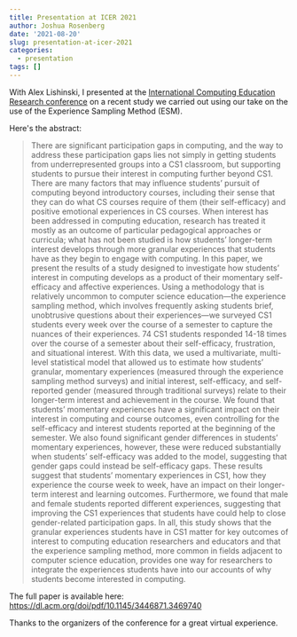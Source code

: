 ```yaml
---
title: Presentation at ICER 2021
author: Joshua Rosenberg
date: '2021-08-20'
slug: presentation-at-icer-2021
categories:
  - presentation
tags: []
---
```


With Alex Lishinski, I presented at the [International Computing Education Research conference](https://icer2021.acm.org/) on a recent study we carried out using our take on the use of the Experience Sampling Method (ESM). 

Here's the abstract:

> There are significant participation gaps in computing, and the way to address these participation gaps lies not simply in getting students from underrepresented groups into a CS1 classroom, but supporting students to pursue their interest in computing further beyond CS1. There are many factors that may influence students’ pursuit of computing beyond introductory courses, including their sense that they can do what CS courses require of them (their self-efficacy) and positive emotional experiences in CS courses. When interest has been addressed in computing education, research has treated it mostly as an outcome of particular pedagogical approaches or curricula; what has not been studied is how students’ longer-term interest develops through more granular experiences that students have as they begin to engage with computing. In this paper, we present the results of a study designed to investigate how students’ interest in computing develops as a product of their momentary self-efficacy and affective experiences. Using a methodology that is relatively uncommon to computer science education—the experience sampling method, which involves frequently asking students brief, unobtrusive questions about their experiences—we surveyed CS1 students every week over the course of a semester to capture the nuances of their experiences. 74 CS1 students responded 14-18 times over the course of a semester about their self-efficacy, frustration, and situational interest. With this data, we used a multivariate, multi-level statistical model that allowed us to estimate how students’ granular, momentary experiences (measured through the experience sampling method surveys) and initial interest, self-efficacy, and self-reported gender (measured through traditional surveys) relate to their longer-term interest and achievement in the course. We found that students’ momentary experiences have a significant impact on their interest in computing and course outcomes, even controlling for the self-efficacy and interest students reported at the beginning of the semester. We also found significant gender differences in students’ momentary experiences, however, these were reduced substantially when students’ self-efficacy was added to the model, suggesting that gender gaps could instead be self-efficacy gaps. These results suggest that students’ momentary experiences in CS1, how they experience the course week to week, have an impact on their longer-term interest and learning outcomes. Furthermore, we found that male and female students reported different experiences, suggesting that improving the CS1 experiences that students have could help to close gender-related participation gaps. In all, this study shows that the granular experiences students have in CS1 matter for key outcomes of interest to computing education researchers and educators and that the experience sampling method, more common in fields adjacent to computer science education, provides one way for researchers to integrate the experiences students have into our accounts of why students become interested in computing.

The full paper is available here: https://dl.acm.org/doi/pdf/10.1145/3446871.3469740

Thanks to the organizers of the conference for a great virtual experience.